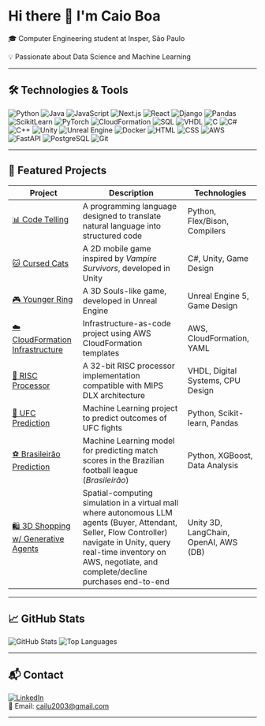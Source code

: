 ﻿# Hi there 👋 I'm Caio Boa

🎓 Computer Engineering student at Insper, São Paulo

💡 Passionate about Data Science and Machine Learning 

---

## 🛠️ Technologies & Tools

![Python](https://img.shields.io/badge/Python-3776AB?style=flat&logo=python&logoColor=white)
![Java](https://img.shields.io/badge/Java-007396?style=flat&logo=java&logoColor=white)
![JavaScript](https://img.shields.io/badge/JavaScript-F7DF1E?style=flat&logo=javascript&logoColor=black)
![Next.js](https://img.shields.io/badge/Next.js-000000?style=flat&logo=nextdotjs&logoColor=white)
![React](https://img.shields.io/badge/React-20232A?style=flat&logo=react)
![Django](https://img.shields.io/badge/Django-092E20?style=flat&logo=django&logoColor=white)
![Pandas](https://img.shields.io/badge/Pandas-150458?style=flat&logo=pandas)
![ScikitLearn](https://img.shields.io/badge/Scikit--Learn-F7931E?style=flat&logo=scikit-learn&logoColor=white)
![PyTorch](https://img.shields.io/badge/PyTorch-EE4C2C?style=flat&logo=pytorch&logoColor=white)
![CloudFormation](https://img.shields.io/badge/CloudFormation-FF4F8B?style=flat&logo=aws&logoColor=white)
![SQL](https://img.shields.io/badge/SQL-4479A1?style=flat&logo=postgresql&logoColor=white)
![VHDL](https://img.shields.io/badge/VHDL-652D91?style=flat)
![C](https://img.shields.io/badge/C-00599C?style=flat&logo=c&logoColor=white)
![C#](https://img.shields.io/badge/C%23-239120?style=flat&logo=c-sharp&logoColor=white)
![C++](https://img.shields.io/badge/C++-00599C?style=flat&logo=c%2B%2B&logoColor=white)
![Unity](https://img.shields.io/badge/Unity-000000?style=flat&logo=unity&logoColor=white)
![Unreal Engine](https://img.shields.io/badge/Unreal%20Engine-313131?style=flat&logo=unrealengine&logoColor=white)
![Docker](https://img.shields.io/badge/Docker-2496ED?style=flat&logo=docker&logoColor=white)
![HTML](https://img.shields.io/badge/HTML5-E34F26?style=flat&logo=html5&logoColor=white)
![CSS](https://img.shields.io/badge/CSS3-1572B6?style=flat&logo=css3&logoColor=white)
![AWS](https://img.shields.io/badge/AWS-232F3E?style=flat&logo=amazon-aws&logoColor=white)
![FastAPI](https://img.shields.io/badge/FastAPI-009688?style=flat&logo=fastapi)
![PostgreSQL](https://img.shields.io/badge/PostgreSQL-316192?style=flat&logo=postgresql)
![Git](https://img.shields.io/badge/Git-F05032?style=flat&logo=git&logoColor=white)

---

## 🌟 Featured Projects

| Project | Description | Technologies |
|--------|-------------|--------------|
| [📊 Code Telling](https://github.com/CaioBoa/CodeTelling) | A programming language designed to translate natural language into structured code | Python, Flex/Bison, Compilers |
| [🐱 Cursed Cats](https://github.com/CaioBoa/CursedCats) | A 2D mobile game inspired by *Vampire Survivors*, developed in Unity | C#, Unity, Game Design |
| [🎮 Younger Ring]([https://github.com/CaioBoa/YoungerRing](https://drive.google.com/file/d/1NBdtdZkN9AUe3URvR-xC6gxr5LoF5IVY/view?usp=sharing)) | A 3D Souls-like game, developed in Unreal Engine | Unreal Engine 5, Game Design |
| [☁️ CloudFormation Infrastructure](https://github.com/CaioBoa/CloudFormationProject) | Infrastructure-as-code project using AWS CloudFormation templates | AWS, CloudFormation, YAML |
| [🔧 RISC Processor](https://github.com/CaioBoa/MIPS) | A 32-bit RISC processor implementation compatible with MIPS DLX architecture | VHDL, Digital Systems, CPU Design |
| [🥋 UFC Prediction](https://github.com/LucaMizrahi/ProjetoML_UFC) | Machine Learning project to predict outcomes of UFC fights | Python, Scikit-learn, Pandas |
| [⚽ Brasileirão Prediction](https://github.com/CaioBoa/BrasileiraoPredicts) | Machine Learning model for predicting match scores in the Brazilian football league (*Brasileirão*) | Python, XGBoost, Data Analysis |
| [🛍️ 3D Shopping w/ Generative Agents](https://github.com/CaioBoa/BrasileiraoPredicts) | Spatial-computing simulation in a virtual mall where autonomous LLM agents (Buyer, Attendant, Seller, Flow Controller) navigate in Unity, query real-time inventory on AWS, negotiate, and complete/decline purchases end-to-end | Unity 3D, LangChain, OpenAI, AWS (DB) |



---

## 📈 GitHub Stats

![GitHub Stats](https://github-readme-stats.vercel.app/api?username=CaioBoa&show_icons=true&theme=radical)
![Top Languages](https://github-readme-stats.vercel.app/api/top-langs/?username=CaioBoa&layout=compact&theme=radical)

---

## 📬 Contact

[![LinkedIn](https://img.shields.io/badge/LinkedIn-blue?style=flat&logo=linkedin&logoColor=white)](https://www.linkedin.com/in/caioboa/)  
📧 Email: cailu2003@gmail.com

---


